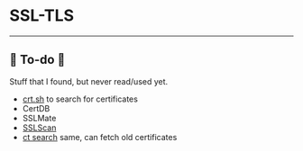 # SSL-TLS

<hr class="sep-both">

## 👻 To-do 👻

Stuff that I found, but never read/used yet.

<div class="row row-cols-md-2"><div>

* [crt.sh](https://crt.sh/) to search for certificates
* CertDB
* SSLMate
* [SSLScan](https://github.com/rbsec/sslscan)
* [ct search](https://ui.ctsearch.entrust.com/ui/ctsearchui) same, can fetch old certificates
</div><div>


</div></div>